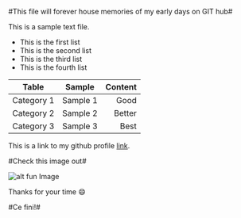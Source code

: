 #This file will forever house memories of my early days on GIT hub#

This is a sample text file.

* This is the first list
* This is the second list
* This is the third list
* This is the fourth list


| Table      | Sample          | Content  |
| ------------- |:-------------:| -----:|
| Category 1      | Sample 1 | Good |
| Category 2     | Sample 2     |   Better |
| Category 3 | Sample 3      |    Best |

This is a link to my github profile [link](https://github.com/niisign/issolo).

#Check this image out#

![alt fun Image](https://pbs.twimg.com/profile_images/744181287263547400/uoMHxrer.jpg "@nii_sign!")

Thanks for your time :smile:

#Ce fini!#
